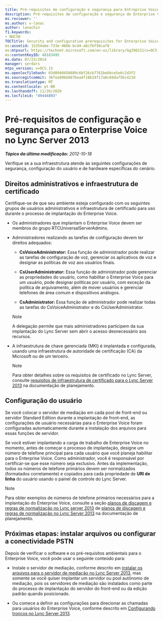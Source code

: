 ```yaml
---
title: Pré-requisitos de configuração e segurança para Entreprise Voice
description: Pré-requisitos de configuração e segurança do Enterprise Voice.
ms.reviewer: ''
ms.author: v-lanac
author: lanachin
f1.keywords:
- NOCSH
TOCTitle: Security and configuration prerequisites for Enterprise Voice
ms:assetid: 15354abe-733e-466b-bcd4-a6cfbf58caf8
ms:mtpsurl: https://technet.microsoft.com/en-us/library/Gg398221(v=OCS.15)
ms:contentKeyID: 48183495
ms.date: 07/23/2014
manager: serdars
mtps_version: v=OCS.15
ms.openlocfilehash: 03d0940450889c6bf26cb7761bebbce5e6c2d3f2
ms.sourcegitcommit: 36fee89bb887bea4f18b19f17a8c69daf5bc423d
ms.translationtype: MT
ms.contentlocale: pt-BR
ms.lasthandoff: 11/26/2020
ms.locfileid: "49444893"
---
```

# <a name="security-and-configuration-prerequisites-for-enterprise-voice-in-lync-server-2013"></a>Pré-requisitos de configuração e segurança para o Enterprise Voice no Lync Server 2013

<div data-xmlns="http://www.w3.org/1999/xhtml">

<div class="topic" data-xmlns="http://www.w3.org/1999/xhtml" data-msxsl="urn:schemas-microsoft-com:xslt" data-cs="https://msdn.microsoft.com/">

<div data-asp="https://msdn2.microsoft.com/asp">



</div>

<div id="mainSection">

<div id="mainBody">

<span> </span>

_**Tópico da última modificação:** 2012-10-18_

Verifique se a sua infraestrutura atende às seguintes configurações de segurança, configuração do usuário e de hardware específicas do cenário.

<div>

## <a name="administrative-rights-and-certificate-infrastructure"></a>Direitos administrativos e infraestrutura de certificado

Certifique-se de que seu ambiente esteja configurado com os seguintes grupos de usuários administrativos e infraestrutura de certificado para uso durante o processo de implantação do Enterprise Voice.

  - Os administradores que implantam o Enterprise Voice devem ser membros do grupo RTCUniversalServerAdmins.

  - Administradores realizando as tarefas de configuração devem ter direitos adequados:
    
      - **CsVoiceAdministrator:** Essa função de administrador pode realizar as tarefas de configuração de voz, gerenciar os aplicativos de voz e designar as políticas de voz aos usuários finais.
    
      - **CsUserAdministrator:** Essa função de administrador pode gerenciar as propriedades do usuário, como habilitar o Enterprise Voice para um usuário, pode designar políticas por usuário, com exceção da política de arquivamento, além de mover usuários e gerenciar telefones de área comum e dispositivos análogos.
    
      - **CsAdministrator:** Essa função de administrador pode realizar todas as tarefas do CsVoiceAdministrator e do CsUserAdministrator.
    
    <div>
    

    > [!NOTE]
    > A delegação permite que mais administradores participem da sua implantação do Lync Server sem abrir o acesso desnecessário aos recursos.

    
    </div>

  - A infraestrutura de chave gerenciada (MKI) é implantada e configurada, usando uma infraestrutura de autoridade de certificação (CA) da Microsoft ou de um terceiro.
    
    <div>
    

    > [!NOTE]
    > Para obter detalhes sobre os requisitos de certificado no Lync Server, consulte <A href="lync-server-2013-certificate-infrastructure-requirements.md">requisitos de infraestrutura de certificado para o Lync Server 2013</A> na documentação de planejamento.

    
    </div>

</div>

<div>

## <a name="user-configuration"></a>Configuração do usuário

Se você colocar o servidor de mediação em cada pool de front-end ou servidor Standard Edition durante a implantação de front-end, as configurações de usuário necessárias para o Enterprise Voice foram configuradas automaticamente durante a instalação dos arquivos para essas funções de servidor.

Se você estiver implantando a carga de trabalho de Enterprise Voice no momento, antes de começar o processo de implantação, designe um número de telefone principal para cada usuário que você planeja habilitar para o Enterprise Voice. Como administrador, você é responsável por certificar-se que esse número seja exclusivo. Antes da implementação, todos os números de telefone primários devem ser normalizados (formatados corretamente) e copiados para cada propriedade de **URI de linha** do usuário usando o painel de controle do Lync Server.

<div>


> [!NOTE]
> Para obter exemplos de números de telefone primários necessários para a implantação do Enterprise Voice, consulte a seção <A href="lync-server-2013-dial-plans-and-normalization-rules.md">planos de discagem e regras de normalização no Lync server 2013</A> de <A href="lync-server-2013-dial-plans-and-normalization-rules.md">planos de discagem e regras de normalização no Lync Server 2013</A> na documentação de planejamento.



</div>

</div>

<div>

## <a name="next-steps-install-files-or-configure-pstn-connectivity"></a>Próximas etapas: instalar arquivos ou configurar a conectividade PSTN

Depois de verificar o software e os pré-requisitos ambientais para o Enterprise Voice, você pode usar o seguinte conteúdo para:

  - Instale o servidor de mediação, conforme descrito em [instalar os arquivos para o servidor de mediação no Lync Server 2013](lync-server-2013-install-the-files-for-mediation-server.md), mas somente se você quiser implantar um servidor ou pool autônomo de mediação, pois os servidores de mediação são instalados como parte do processo de implantação do servidor do front-end ou da edição padrão quando posicionado.

  - Ou comece a definir as configurações para direcionar as chamadas para usuários do Enterprise Voice, conforme descrito em [Configurando troncos no Lync Server 2013](lync-server-2013-configuring-trunks.md).

</div>

</div>

<span> </span>

</div>

</div>

</div>

